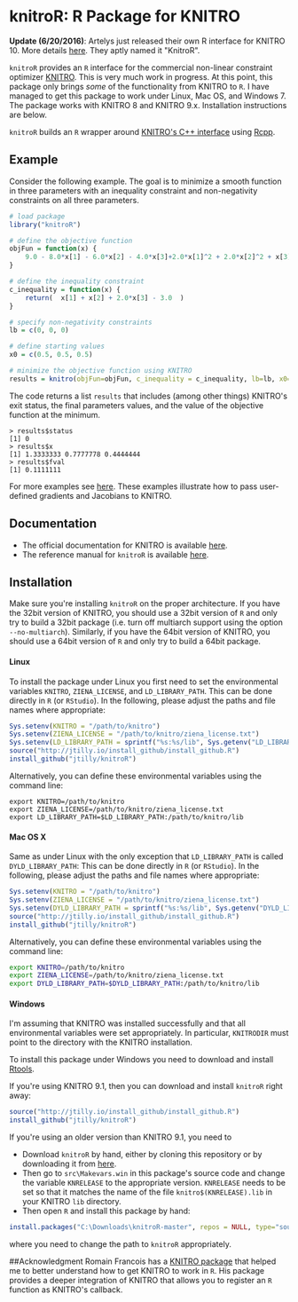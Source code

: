 knitroR: R Package for KNITRO
=======

**Update (6/20/2016)**: Artelys just released their own R interface for KNITRO 10. More details [here](https://www.artelys.com/tools/knitro_doc/3_referenceManual/knitroRreference.html). They aptly named it "KnitroR".

`knitroR` provides an `R` interface for the commercial non-linear constraint optimizer [KNITRO](http://www.ziena.com/knitro.htm). This is very much work in progress. At this point, this package only brings *some* of the functionality from KNITRO to `R`. I have managed to get this package to work under Linux, Mac OS, and Windows 7. The package works with KNITRO 8 and KNITRO 9.x. Installation instructions are below.

`knitroR` builds an `R` wrapper around [KNITRO's C++ interface](https://www.artelys.com/tools/knitro_doc/2_userGuide/gettingStarted/startCallableLibrary.html) using [Rcpp](http://dirk.eddelbuettel.com/code/rcpp.html).

## Example

Consider the following example. The goal is to minimize a smooth function in three parameters with an inequality constraint and non-negativity constraints on all three parameters.

```r
# load package
library("knitroR")

# define the objective function
objFun = function(x) {
    9.0 - 8.0*x[1] - 6.0*x[2] - 4.0*x[3]+2.0*x[1]^2 + 2.0*x[2]^2 + x[3]^2 + 2.0*x[1]*x[2] + 2.0*x[1]*x[3]
}

# define the inequality constraint
c_inequality = function(x) {
    return(  x[1] + x[2] + 2.0*x[3] - 3.0  )
}

# specify non-negativity constraints
lb = c(0, 0, 0)

# define starting values
x0 = c(0.5, 0.5, 0.5)

# minimize the objective function using KNITRO
results = knitro(objFun=objFun, c_inequality = c_inequality, lb=lb, x0=x0, options="options.opt")
```
The code returns a list `results` that includes (among other things) KNITRO's exit status, the final parameters values, and the value of the objective function at the minimum.
```
> results$status
[1] 0
> results$x
[1] 1.3333333 0.7777778 0.4444444
> results$fval
[1] 0.1111111
```
For more examples see [here](https://github.com/jtilly/knitroR/tree/master/demo). These examples illustrate how to pass user-defined gradients and Jacobians to KNITRO.

## Documentation
* The official documentation for KNITRO is available [here](http://www.artelys.com/tools/knitro_doc/).
* The reference manual for `knitroR` is available [here](https://jtilly.github.io/knitroR/knitroR.pdf "Documentation for knitroR: R Package for KNITRO").

## Installation

Make sure you're installing `knitroR` on the proper architecture. If you have the 32bit version of KNITRO, you should use a 32bit version of `R` and only try to build a 32bit package (i.e. turn off multiarch support using the option `--no-multiarch`). Similarly, if you have the 64bit version of KNITRO, you should use a 64bit version of `R` and only try to build a 64bit package.

#### Linux
To install the package under Linux you first need to set the environmental variables `KNITRO`, `ZIENA_LICENSE`, and `LD_LIBRARY_PATH`. This can be done directly in `R` (or `RStudio`). In the following, please adjust the paths and file names where appropriate:
```r
Sys.setenv(KNITRO = "/path/to/knitro")
Sys.setenv(ZIENA_LICENSE = "/path/to/knitro/ziena_license.txt")
Sys.setenv(LD_LIBRARY_PATH = sprintf("%s:%s/lib", Sys.getenv("LD_LIBRARY_PATH"), Sys.getenv("KNITRO")))
source("http://jtilly.io/install_github/install_github.R")
install_github("jtilly/knitroR")
```
Alternatively, you can define these environmental variables using the command line:
```{bash}
export KNITRO=/path/to/knitro
export ZIENA_LICENSE=/path/to/knitro/ziena_license.txt
export LD_LIBRARY_PATH=$LD_LIBRARY_PATH:/path/to/knitro/lib
```

#### Mac OS X
Same as under Linux with the only exception that `LD_LIBRARY_PATH` is called `DYLD_LIBRARY_PATH`: This can be done directly in `R` (or `RStudio`). In the following, please adjust the paths and file names where appropriate:
```r
Sys.setenv(KNITRO = "/path/to/knitro")
Sys.setenv(ZIENA_LICENSE = "/path/to/knitro/ziena_license.txt")
Sys.setenv(DYLD_LIBRARY_PATH = sprintf("%s:%s/lib", Sys.getenv("DYLD_LIBRARY_PATH"), Sys.getenv("KNITRO")))
source("http://jtilly.io/install_github/install_github.R")
install_github("jtilly/knitroR")
```
Alternatively, you can define these environmental variables using the command line:
```sh
export KNITRO=/path/to/knitro
export ZIENA_LICENSE=/path/to/knitro/ziena_license.txt
export DYLD_LIBRARY_PATH=$DYLD_LIBRARY_PATH:/path/to/knitro/lib
```

#### Windows

I'm assuming that KNITRO was installed successfully and that all environmental variables were set appropriately. In particular, `KNITRODIR` must point to the directory with the KNITRO installation.

To install this package under Windows you need to download and install [Rtools](http://cran.r-project.org/bin/windows/Rtools/).

If you're using KNITRO 9.1, then you can download and install `knitroR` right away:
```r
source("http://jtilly.io/install_github/install_github.R")
install_github("jtilly/knitroR")
```

If you're using an older version than KNITRO 9.1, you need to
- Download `knitroR` by hand, either by cloning this repository or by downloading it from [here](https://github.com/jtilly/knitroR/archive/master.zip).
- Then go to `src\Makevars.win` in this package's source code and change the variable `KNRELEASE` to the appropriate version. `KNRELEASE` needs to be set so that it matches the name of the file `knitro$(KNRELEASE).lib` in your KNITRO `lib` directory.
- Then open `R` and install this package by hand:
```r
install.packages("C:\Downloads\knitroR-master", repos = NULL, type="source", INSTALL_opts="--no-multiarch")
```
where you need to change the path to `knitroR` appropriately.

##Acknowledgment
Romain Francois has a [KNITRO package](https://github.com/romainfrancois/KNITRO/) that helped me to better understand how to get KNITRO to work in `R`. His package provides a deeper integration of KNITRO that allows you to register an `R` function as KNITRO's callback.
